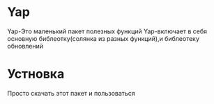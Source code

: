 # Yap
Yap-Это маленький пакет полезных функций
Yap-включает в себя основную библеотку(солянка из разных функций),и библеотеку обновлений
# Устновка
Просто скачать этот пакет и пользоваться
